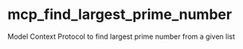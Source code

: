 # mcp_find_largest_prime_number
Model Context Protocol to find largest prime number from a given list
